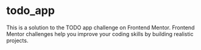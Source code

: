 # todo_app
This is a solution to the TODO app challenge on Frontend Mentor. Frontend Mentor challenges help you improve your coding skills by building realistic projects. 
